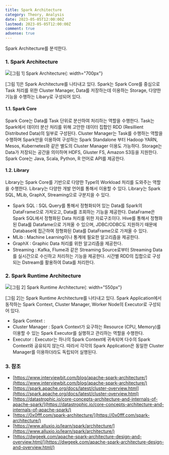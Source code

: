 ```yaml
---
title: Spark Architecture
category: Theory, Analysis
date: 2023-05-05T12:00:00Z
lastmod: 2023-05-05T12:00:00Z
comment: true
adsense: true
---
```


Spark Architecture를 분석한다.

### 1. Spark Architecture

![[그림 1] Spark Architecture]({{site.baseurl}}/images/theory_analysis/Spark_Architecture/Spark_Architecture.PNG){: width="700px"}

[그림 1]은 Spark Architecture를 나타내고 있다. Spark는 Spark Core를 중심으로 Task 처리를 위한 Cluster Manager, Data를 저장하는데 이용하는 Storage, 다양한 기능을 수행하는 Libary로 구성되어 있다.

#### 1.1. Spark Core

Spark Core는 Data를 Task 단위로 분산하여 처리하는 역할을 수행한다. Task는 Spark에서 데이터 분산 처리를 위해 고안한 데이터 집합인 RDD (Resillient Distributed Data)의 일부로 구성된다. Cluster Manager는 Task를 수행하는 역할을 수행하며 Spark만을 이용하여 구성하는 Spark Standalone 부터 Hadoop YARN, Mesos, Kubernetes와 같은 별도의 Cluster Manager 이용도 가능하다. Storage는 Data가 저장되는 공간을 의미하며 HDFS, Gluster FS, Amazon S3등을 지원한다. Spark Core는 Java, Scala, Python, R 언어로 API를 제공한다.

#### 1.2. Library

Library는 Spark Core를 기반으로 다양한 Type의 Workload 처리를 도와주는 역할을 수행한다. Library는 다양한 개발 언어를 통해서 이용할 수 있다. Library는 Spark SQL, MLib, GraphX, Streaming으로 구분지을 수 있다.

* Spark SQL : SQL Query를 통해서 정형화되어 있는 Data를 Spark의 DataFrame으로 가져오고, Data를 조회하는 기능을 제공한다. DataFrame은 Spark SQL에서 정형화된 Data 처리를 위한 자료구조이다. Hive를 통해서 정형화된 Data를 Datafame으로 가져올 수 있으며, JDBC/ODBC도 지원하기 때문에 Database에 접근하여 정형화된 Data를 DataFrame으로 가져올 수 있다.
* MLib : Machine Learning이나 통계에 필요한 알고리즘을 제공한다.
* GraphX : Graphic Data 처리를 위한 알고리즘을 제공한다.
* Streaming : Kafka, Flume과 같은 Streaming Source로부터 Streaming Data를 실시간으로 수신하고 처리하는 기능을 제공한다. 시간별 RDD의 집합으로 구성되는 Dstream를 활용하여 Data를 처리한다.

### 2. Spark Runtime Architecture

![[그림 2] Spark Runtime Architecture]({{site.baseurl}}/images/theory_analysis/Spark_Architecture/Spark_Runtime_Architecture.PNG){: width="550px"}

[그림 2]는 Spark Runtime Architecture를 나타내고 있다. Spark Application에서 동작하는 Spark Context, Cluster Manager, Worker Node의 Executor로 구성되어 있다.

* Spark Context : 
* Cluster Manager : Spark Context가 요구하는 Resource (CPU, Memory)를 이용할 수 있는 Spark Executor를 실행하고 관리하는 역할을 수행한다.
* Executor : Executor는 하나의 Spark Context에 귀속되며 다수의 Spark Context와 공유되지 않는다. 따라서 각각의 Spark Application은 동일한 Cluster Manager를 이용하더라도 독립되어 실행된다.

### 3. 참조

* [https://www.interviewbit.com/blog/apache-spark-architecture/](https://www.interviewbit.com/blog/apache-spark-architecture/)
* [https://spark.apache.org/docs/latest/cluster-overview.html](https://spark.apache.org/docs/latest/cluster-overview.html)
* [https://datastrophic.io/core-concepts-architecture-and-internals-of-apache-spark/](https://datastrophic.io/core-concepts-architecture-and-internals-of-apache-spark/)
* [https://0x0fff.com/spark-architecture/](https://0x0fff.com/spark-architecture/)
* [https://www.alluxio.io/learn/spark/architecture/](https://www.alluxio.io/learn/spark/architecture/)
* [https://dwgeek.com/apache-spark-architecture-design-and-overview.html/](https://dwgeek.com/apache-spark-architecture-design-and-overview.html/)
